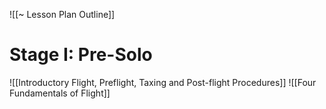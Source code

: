 ![[~ Lesson Plan Outline]]

# Stage I: Pre-Solo
![[Introductory Flight, Preflight, Taxing and Post-flight Procedures]]
![[Four Fundamentals of Flight]]